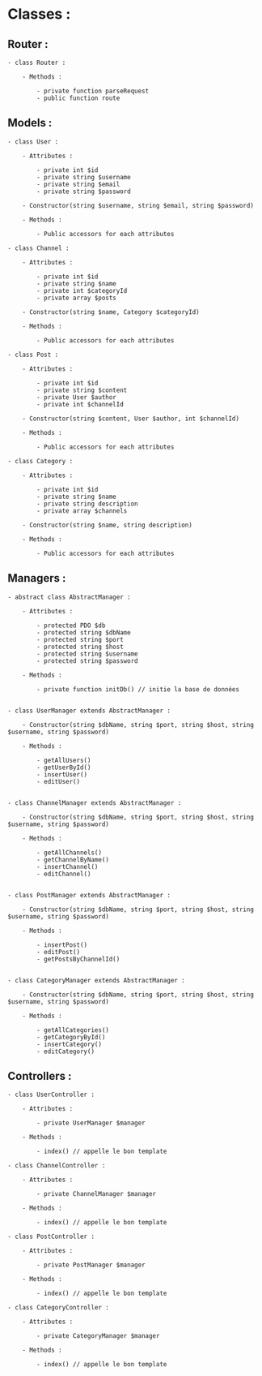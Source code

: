 # Classes :

## Router :

    - class Router :

        - Methods :
        
            - private function parseRequest
            - public function route
            
## Models :

    - class User : 
        
        - Attributes :
        
            - private int $id
            - private string $username
            - private string $email
            - private string $password
            
        - Constructor(string $username, string $email, string $password)
        
        - Methods :
        
            - Public accessors for each attributes

    - class Channel : 
        
        - Attributes :
        
            - private int $id
            - private string $name
            - private int $categoryId
            - private array $posts
            
        - Constructor(string $name, Category $categoryId)
        
        - Methods :
        
            - Public accessors for each attributes

    - class Post : 
        
        - Attributes :
        
            - private int $id
            - private string $content
            - private User $author
            - private int $channelId
            
        - Constructor(string $content, User $author, int $channelId)
        
        - Methods :
        
            - Public accessors for each attributes

    - class Category : 
        
        - Attributes :
        
            - private int $id
            - private string $name
            - private string description
            - private array $channels
            
        - Constructor(string $name, string description)
        
        - Methods :
        
            - Public accessors for each attributes
            
## Managers :

    - abstract class AbstractManager :

        - Attributes :

            - protected PDO $db
            - protected string $dbName
            - protected string $port
            - protected string $host
            - protected string $username
            - protected string $password

        - Methods :

            - private function initDb() // initie la base de données
        
        
    - class UserManager extends AbstractManager :
        
        - Constructor(string $dbName, string $port, string $host, string $username, string $password)
        
        - Methods :
        
            - getAllUsers()
            - getUserById()
            - insertUser()
            - editUser()
            
            
    - class ChannelManager extends AbstractManager :
        
        - Constructor(string $dbName, string $port, string $host, string $username, string $password)
        
        - Methods :
        
            - getAllChannels()
            - getChannelByName()
            - insertChannel()
            - editChannel()
            
            
    - class PostManager extends AbstractManager :
        
        - Constructor(string $dbName, string $port, string $host, string $username, string $password)
        
        - Methods :
        
            - insertPost()
            - editPost()
            - getPostsByChannelId()
            
            
    - class CategoryManager extends AbstractManager :
        
        - Constructor(string $dbName, string $port, string $host, string $username, string $password)
        
        - Methods :
        
            - getAllCategories()
            - getCategoryById()
            - insertCategory()
            - editCategory()
            
## Controllers :

    - class UserController :
        
        - Attributes :
        
            - private UserManager $manager
            
        - Methods : 
        
            - index() // appelle le bon template

    - class ChannelController :
        
        - Attributes :
        
            - private ChannelManager $manager
            
        - Methods : 
        
            - index() // appelle le bon template

    - class PostController :
        
        - Attributes :
        
            - private PostManager $manager
            
        - Methods : 
        
            - index() // appelle le bon template

    - class CategoryController :
        
        - Attributes :
        
            - private CategoryManager $manager
            
        - Methods : 
        
            - index() // appelle le bon template
            
        
    
